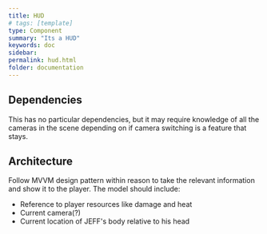 ```yaml
---
title: HUD
# tags: [template]
type: Component
summary: "Its a HUD"
keywords: doc
sidebar: 
permalink: hud.html
folder: documentation
---
```


## Dependencies
This has no particular dependencies, but it may require knowledge of all the cameras in the scene depending on if camera switching is a feature that stays.

## Architecture
Follow MVVM design pattern within reason to take the relevant information and show it to the player. The model should include:
* Reference to player resources like damage and heat
* Current camera(?)
* Current location of JEFF's body relative to his head